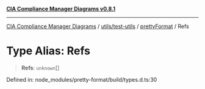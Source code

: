 [**CIA Compliance Manager Diagrams v0.8.1**](../../../../../README.md)

***

[CIA Compliance Manager Diagrams](../../../../../modules.md) / [utils/test-utils](../../../README.md) / [prettyFormat](../README.md) / Refs

# Type Alias: Refs

> **Refs**: `unknown`[]

Defined in: node\_modules/pretty-format/build/types.d.ts:30
